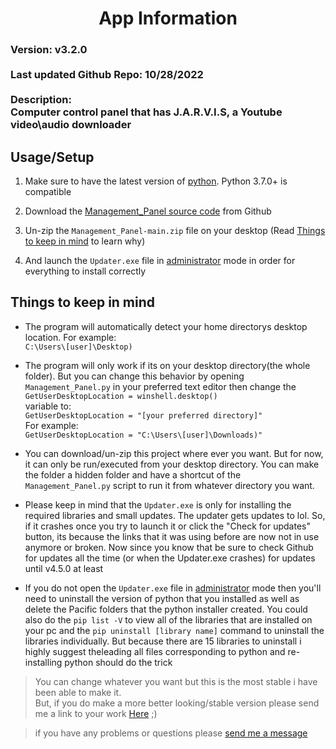 


<h1 align="center">App Information</h1>

<h3>
Version: v3.2.0<br><br>
Last updated Github Repo: 10/28/2022<br><br>
Description:<br>Computer control panel that has J.A.R.V.I.S, a Youtube video\audio downloader
</h3>

## Usage/Setup

1. Make sure to have the latest version of [python](https://www.python.org/downloads/). Python 3.7.0+ is compatible

2. Download the [Management_Panel source code](https://github.com/HyperNylium/Management_Panel/archive/refs/heads/main.zip) from Github

3. Un-zip the `Management_Panel-main.zip` file on your desktop (Read [Things to keep in mind](https://github.com/HyperNylium/Management_Panel#things-to-keep-in-mind) to learn why)

4. And launch the `Updater.exe` file in [administrator](https://www.digitalcitizen.life/run-as-admin-windows-11/#ftoc-heading-5) mode in order for everything to install correctly

## Things to keep in mind
- The program will automatically detect your home directorys desktop location. For example:<br>`C:\Users\[user]\Desktop)`

- The program will only work if its on your desktop directory(the whole folder). But you can change this behavior by opening `Management_Panel.py` in your preferred text editor then change the<br>`GetUserDesktopLocation = winshell.desktop()`<br> variable to:<br>`GetUserDesktopLocation = "[your preferred directory]"`<br>For example: <br>`GetUserDesktopLocation = "C:\Users\[user]\Downloads)"`

- You can download/un-zip this project where ever you want. But for now, it can only be run/executed from your desktop directory. You can make the folder a hidden folder and have a shortcut of the `Management_Panel.py` script to run it from whatever directory you want.

- Please keep in mind that the `Updater.exe` is only for installing the required libraries and small updates. The updater gets updates to lol. So, if it crashes once you try to launch it or click the "Check for updates" button, its because the links that it was using before are now not in use anymore or broken. Now since you know that be sure to check Github for updates all the time (or when the Updater.exe crashes) for updates until v4.5.0 at least

- If you do not open the `Updater.exe` file in [administrator](https://www.digitalcitizen.life/run-as-admin-windows-11/#ftoc-heading-5) mode then you'll need to uninstall the version of python that you installed as well as delete the Pacific folders that the python installer created. You could also do the `pip list -V` to view all of the libraries that are installed on your pc and the `pip uninstall [library name]` command to uninstall the libraries individually. But because there are 15 libraries to uninstall i highly suggest theleading all files corresponding to python and re-installing python should do the trick

> You can change whatever you want but this is the most stable i have been able to make it.<br>But, if you do make a more better looking/stable version please send me a link to your work [Here](http://www.hypernylium.com/en-en/customer-support/) ;)

> if you have any problems or questions please [send me a message](http://www.hypernylium.com/en-en/customer-support/)
